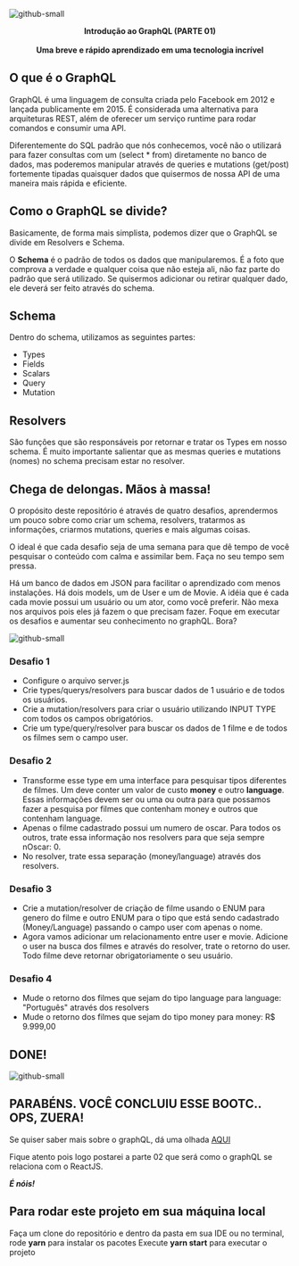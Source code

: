 ![github-small](https://miro.medium.com/max/1000/1*RHQ7lpGDV_M3yWRa9DiR2g.png)

<p align="center">
  <b>Introdução ao GraphQL (PARTE 01)</b><br><br>
  <b>Uma breve e rápido aprendizado em uma tecnologia incrível</b>
</p>

## O que é o GraphQL

GraphQL é uma linguagem de consulta criada pelo Facebook em 2012 e lançada publicamente em 2015. É considerada uma alternativa para arquiteturas REST, além de oferecer um serviço runtime para rodar comandos e consumir uma API. 

Diferentemente do SQL padrão que nós conhecemos, você não o utilizará para fazer consultas com um (select * from) diretamente no banco de dados, mas poderemos manipular através de queries e mutations (get/post) fortemente tipadas quaisquer dados que quisermos de nossa API de uma maneira mais rápida e eficiente.

## Como o GraphQL se divide?

Basicamente, de forma mais simplista, podemos dizer que o GraphQL se divide em Resolvers e Schema. 

O **Schema** é o padrão de todos os dados que manipularemos. É a foto que comprova a verdade e qualquer coisa que não esteja ali, não faz parte do padrão que será utilizado. Se quisermos adicionar ou retirar qualquer dado, ele deverá ser feito através do schema.

## Schema
Dentro do schema, utilizamos as seguintes partes:
- Types
- Fields
- Scalars
- Query
- Mutation

## Resolvers
São funções que são responsáveis por retornar e tratar os Types em nosso schema. É muito importante salientar que as mesmas queries e mutations (nomes) no schema precisam estar no resolver. 

## Chega de delongas. Mãos à massa!
O propósito deste repositório é através de quatro desafios, aprendermos um pouco sobre como criar um schema, resolvers, tratarmos as informações, criarmos mutations, queries e mais algumas coisas.

O ideal é que cada desafio seja de uma semana para que dê tempo de você pesquisar o conteúdo com calma e assimilar bem. Faça no seu tempo sem pressa. 

Há um banco de dados em JSON para facilitar o aprendizado com menos instalações. Há dois models, um de User e um de Movie. A idéia que é cada cada movie possui um usuário ou um ator, como você preferir. Não mexa nos arquivos pois eles já fazem o que precisam fazer. Foque em executar os desafios e aumentar seu conhecimento no graphQL. Bora?

![github-small](https://i.makeagif.com/media/6-23-2017/3kMCNc.gif)

### Desafio 1

+ Configure o arquivo server.js
+ Crie types/querys/resolvers para buscar dados de 1 usuário e de todos os usuários. 
+ Crie a mutation/resolvers para criar o usuário utilizando INPUT TYPE com todos os campos obrigatórios.
+ Crie um type/query/resolver para buscar os dados de 1 filme e de todos os filmes sem o campo user.

### Desafio 2

+ Transforme esse type em uma interface para pesquisar tipos diferentes de filmes. Um deve conter um valor de custo **money** e outro **language**. Essas informações devem ser ou uma ou outra para que possamos fazer a pesquisa por filmes que contenham money e outros que contenham language.
+ Apenas o filme cadastrado possui um numero de oscar. Para todos os outros, trate essa informação nos resolvers para que seja sempre nOscar: 0.
+ No resolver, trate essa separação (money/language) através dos resolvers.

### Desafio 3

+ Crie a mutation/resolver de criação de filme usando o ENUM para genero do filme e outro ENUM para o tipo que está sendo cadastrado (Money/Language) passando o campo user com apenas o nome.
+ Agora vamos adicionar um relacionamento entre user e movie. Adicione o user na busca dos filmes e através do resolver, trate o retorno do user. Todo filme deve retornar obrigatoriamente o seu usuário.

### Desafio 4
+ Mude o retorno dos filmes que sejam do tipo language para language: "Português" através dos resolvers
+ Mude o retorno dos filmes que sejam do tipo money para money: R$ 9.999,00

## DONE!

![github-small](https://www.publicitarioscriativos.com/wp-content/uploads/2019/04/ezgif.com-optimize-59.gif)

## PARABÉNS. VOCÊ CONCLUIU ESSE BOOTC.. OPS, ZUERA!
Se quiser saber mais sobre o graphQL, dá uma olhada <a href="https://graphql.org">AQUI</a>

Fique atento pois logo postarei a parte 02 que será como o graphQL se relaciona com o ReactJS.

***É nóis!***

## Para rodar este projeto em sua máquina local

Faça um clone do repositório e dentro da pasta em sua IDE ou no terminal, rode **yarn** para instalar os pacotes
Execute **yarn start** para executar o projeto